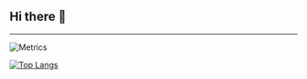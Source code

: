 ## Hi there 👋
---

![Metrics](https://metrics.lecoq.io/lyfQAQ?template=classic&languages=1&base=header%2C%20activity%2C%20community%2C%20repositories%2C%20metadata&base.indepth=false&base.hireable=false&base.skip=false&languages=false&languages.limit=8&languages.threshold=0%25&languages.other=false&languages.colors=github&languages.sections=most-used&languages.indepth=false&languages.analysis.timeout=15&languages.analysis.timeout.repositories=7.5&languages.categories=markup%2C%20programming&languages.recent.categories=markup%2C%20programming&languages.recent.load=300&languages.recent.days=14&config.timezone=America%2FChicago)

[![Top Langs](https://github-readme-stats.vercel.app/api/top-langs/?username=lyfQAQ&layout=compact)](https://github.com/anuraghazra/github-readme-stats)

